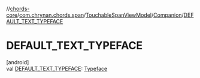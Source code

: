 //[chords-core](../../../../index.md)/[com.chrynan.chords.span](../../index.md)/[TouchableSpanViewModel](../index.md)/[Companion](index.md)/[DEFAULT_TEXT_TYPEFACE](-d-e-f-a-u-l-t_-t-e-x-t_-t-y-p-e-f-a-c-e.md)

# DEFAULT_TEXT_TYPEFACE

[android]\
val [DEFAULT_TEXT_TYPEFACE](-d-e-f-a-u-l-t_-t-e-x-t_-t-y-p-e-f-a-c-e.md): [Typeface](https://developer.android.com/reference/kotlin/android/graphics/Typeface.html)
